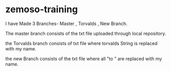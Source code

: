 # zemoso-training


I have Made 3 Branches-  Master , Torvalds , New Branch.

The master branch consists of the txt file uploaded through local repository.

the Torvalds branch consists of txt file where  torvalds String is replaced  with my name.


the new Branch consists of the txt file where all "to " are replaced with my name.
